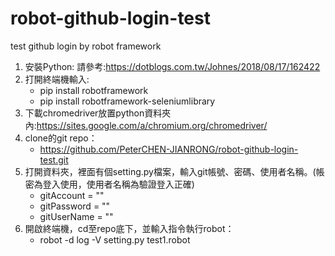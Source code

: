# robot-github-login-test
test github login by robot framework

1. 安裝Python:
請參考:https://dotblogs.com.tw/Johnes/2018/08/17/162422
3. 打開終端機輸入:
    - pip install robotframework
    - pip install robotframework-seleniumlibrary
4. 下載chromedriver放置python資料夾內:https://sites.google.com/a/chromium.org/chromedriver/
5. clone的git repo：
    - https://github.com/PeterCHEN-JIANRONG/robot-github-login-test.git
6. 打開資料夾，裡面有個setting.py檔案，輸入git帳號、密碼、使用者名稱。(帳密為登入使用，使用者名稱為驗證登入正確)
    - gitAccount = ""
    - gitPassword = ""
    - gitUserName = ""
7. 開啟終端機，cd至repo底下，並輸入指令執行robot：
    - robot -d log -V setting.py  test1.robot